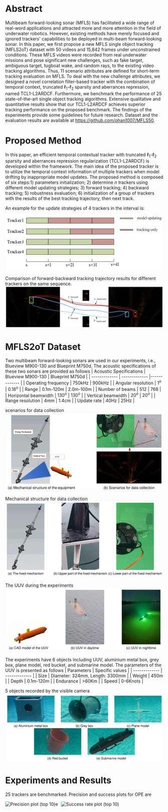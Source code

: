 # Abstract
Multibeam forward-looking sonar (MFLS) has facilitated a wide range of real-word applications and attracted more and more attention in the field of underwater robotics. However, existing methods have merely focused and ignored trackers' capabilities to be deployed in multi-beam forward-looking sonar. In this paper, we first propose a new MFLS single object tracking (MFLS2oT) dataset with 50 videos and 15,842 frames under unconstrained conditions. These MFLS videos were recorded from real underwater missions and pose significant new challenges, such as fake target, ambiguous target, tugboat wake, and random rays, to the existing video tracking algorithms. Thus, 11 scenario attributes are defined for short-term tracking evaluation on MFLS. To deal with the new challenge attributes, we designed a novel correlation filter-based tracker with the combination of temporal context, truncated $\ell_{1}$-$\ell_{2}$ sparsity and aberrances repression, named TCL1-L2ARDCF. Furthermore, we benchmark the performance of 25 state-of-the-art single object tracking algorithms. Extensive qualitative and quantitative results show that our TCL1-L2ARDCF achieves superior tracking performance on the proposed benchmark. The findings of the experiments provide some guidelines for future research. Dataset and the evaluation results are available at https://github.com/phan1007/MFLS50.
# Proposed Method
In this paper, an efficient temporal contextual tracker with truncated $\ell_{1}$-$\ell_{2}$ sparsity and aberrances repression regularization (TCL1-L2ARDCF) is developed within the framework. The main idea of the proposed tracker is to utilize the temporal context information of multiple trackers when model drifting by inappropriate model updates. The proposed method is composed of six steps:1) parameters initialization; 2) determine $n$ trackers using different model updating strategies; 3) forward tracking; 4) backward tracking; 5) robustness evaluation; 6) initialization of a group of trackers with the results of the best tracking trajectory, then next track. 

An example for the update strategies of 4 trackers in the interval is:
![image](https://github.com/phan1007/MFLS2oT/blob/main/figs/update_strategies.png)

Comparison of forward-backward tracking trajectory results for different trackers on the same sequence.
![image](https://github.com/phan1007/MFLS2oT/blob/main/figs/fbttr.png)
# MFLS2oT Dataset
Two multibeam forward-looking sonars are used in our experiments, i.e., Blueview M900-130 and Blueprint M750d. The acoustic specifications of these two sonars are provided as follows
| Acoustic Specifications  | Blueview M900-130 | Blueprint M750d |
| ------------- | ------------- |------------- |
|  Operating frequency | 750kHz  | 900kHz |
|  Angular resolution | $1^{o}$ | $0.18^{o}$ |
|  Range | 0.1m-120m | 2.0m-100m |
|  Number of beams | 512 | 768 |
|  Horizontal beamwidth | $130^{o}$ | $130^{o}$ |
|  Vertical beamwidth | $20^{o}$ | $20^{o}$ |
|  Range resolution | 4mm | 1.4cm |
|  Update rate | 40Hz | 25Hz |

scenarios for data collection
![image](https://github.com/phan1007/MFLS2oT/blob/main/figs/Scenarios.png)

Mechanical structure for data collection
![image](https://github.com/phan1007/MFLS2oT/blob/main/figs/FM.png)

The UUV during the experiments
![image](https://github.com/phan1007/MFLS2oT/blob/main/figs/UUV-exp.png)

The experiments have 6 objects including UUV, aluminium metal box, grey box, plane model, red bucket, and submarine model. The parameters of the UUV is presented as follows
| Parameters  | Specific values |
| ------------- | ------------- |
|  Size | Diameter: 324mm, Length: 3300mm  |
|  Weight | 450m |
|  Depth | 0.1m-120m |
|  Endurance | >60Km |
|  Speed | 0-6Knots |

5 objects recorded by the visible camera
![image](https://github.com/phan1007/MFLS2oT/blob/main/figs/optical_img.png)

# Experiments and Results
25 trackers are benchmarked. Precision and success plots for OPE are
<div>
  <img src="./CLE_char5.jpg" alt="Precision plot (top 10)e" style="float: left; margin-right: 10px;" />
  <img src="./OR_char5.jpg" alt="Success rate plot (top 10)" style="float: left;" />
</div>

